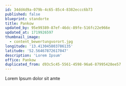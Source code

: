 ```yaml
---
id: 34dd4d9a-079b-4c65-85c4-8382eccc6b73
published: false
blueprint: standorte
title: Pankow
updated_by: 95e99389-87ef-46dc-89fe-516fc22e966e
updated_at: 1719926597
thumbnail_image:
  - content_bewertungvorort.jpg
longitude: '13.413045803786135'
latitude: '52.56467872617047'
description: 'Lorem Ipsum'
office: Pankow
duplicated_from: d93c5c45-5561-4598-96a6-87995428ee57
---
```

Lorem Ipsum dolor sit amte